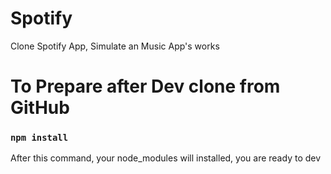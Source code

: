 # Spotify

Clone Spotify App, Simulate an Music App's works

# To Prepare after Dev clone from GitHub

### `npm install`

After this command, your node_modules will installed, you are ready to dev
